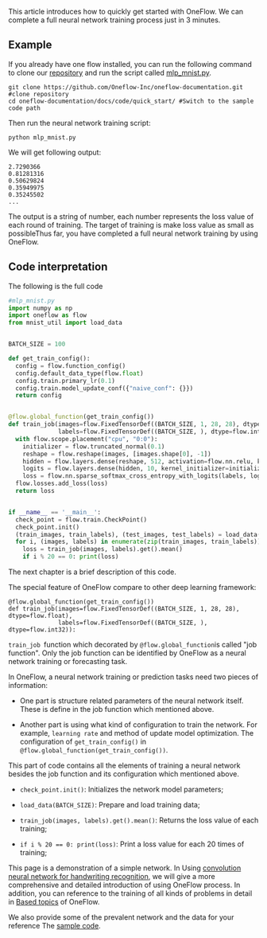 This article introduces how to quickly get started with OneFlow. We can complete a full neural network training process just in 3 minutes.

## Example
If you already have one flow installed, you can run the following command to clone our [repository](https://github.com/Oneflow-Inc/oneflow-documentation.git) and run the script called [mlp_mnist.py](https://github.com/Oneflow-Inc/oneflow-documentation/blob/master/docs/code/quick_start/mlp_mnist.py).

```shell
git clone https://github.com/Oneflow-Inc/oneflow-documentation.git #clone repository
cd oneflow-documentation/docs/code/quick_start/ #Switch to the sample code path

```

Then run the neural network training script:
```shell
python mlp_mnist.py
```

We will get following output:
```
2.7290366
0.81281316
0.50629824
0.35949975
0.35245502
...
```

The output is a string of number, each number represents the loss value of each round of training. The target of training is make loss value as small as possibleThus far, you have completed a full neural network training by using OneFlow.

## Code interpretation
The following is the full code
```python
#mlp_mnist.py
import numpy as np
import oneflow as flow
from mnist_util import load_data


BATCH_SIZE = 100

def get_train_config():
  config = flow.function_config()
  config.default_data_type(flow.float)
  config.train.primary_lr(0.1)
  config.train.model_update_conf({"naive_conf": {}})
  return config


@flow.global_function(get_train_config())
def train_job(images=flow.FixedTensorDef((BATCH_SIZE, 1, 28, 28), dtype=flow.float),
              labels=flow.FixedTensorDef((BATCH_SIZE, ), dtype=flow.int32)):
  with flow.scope.placement("cpu", "0:0"):
    initializer = flow.truncated_normal(0.1)
    reshape = flow.reshape(images, [images.shape[0], -1])
    hidden = flow.layers.dense(reshape, 512, activation=flow.nn.relu, kernel_initializer=initializer)
    logits = flow.layers.dense(hidden, 10, kernel_initializer=initializer)
    loss = flow.nn.sparse_softmax_cross_entropy_with_logits(labels, logits)
  flow.losses.add_loss(loss)
  return loss


if __name__ == '__main__':
  check_point = flow.train.CheckPoint()
  check_point.init()
  (train_images, train_labels), (test_images, test_labels) = load_data(BATCH_SIZE)
  for i, (images, labels) in enumerate(zip(train_images, train_labels)):
    loss = train_job(images, labels).get().mean()
    if i % 20 == 0: print(loss)
```

The next chapter is a brief description of this code.

The special feature of OneFlow compare to other deep learning framework:
```
@flow.global_function(get_train_config())
def train_job(images=flow.FixedTensorDef((BATCH_SIZE, 1, 28, 28), dtype=flow.float),
              labels=flow.FixedTensorDef((BATCH_SIZE, ), dtype=flow.int32)):
```
`train_job `function which decorated by `@flow.global_function`is called "job function". Only the job function can be identified by OneFlow as a neural network training or forecasting task.

In OneFlow, a neural network training or prediction tasks need two pieces of information:

* One part is structure related parameters of the neural network itself. These is define in the job function which mentioned above.

* Another part is using what kind of configuration to train the network. For example, `learning rate` and method of update model optimization. The configuration of `get_train_config()` in `@flow.global_function(get_train_config())`.

This part of code contains all the elements of training a neural network besides the job function and its configuration which mentioned above.

- `check_point.init()`: Initializes the network model parameters;

- `load_data(BATCH_SIZE)`: Prepare and load training data;

- `train_job(images, labels).get().mean()`: Returns the loss value of each training;

- `if i % 20 == 0: print(loss)`: Print a loss value for each 20 times of training;




This page is a demonstration of a simple network. In Using [convolution neural network for handwriting recognition](lenet_mnist.md), we will give a more comprehensive and detailed introduction of using OneFlow process. In addition, you can reference to the training of all kinds of problems in detail in [Based topics](../basics_topics/data_input.md) of OneFlow.


We also provide some of the prevalent network and the data for your reference The [sample code](https://github.com/Oneflow-Inc/OneFlow-Benchmark).




